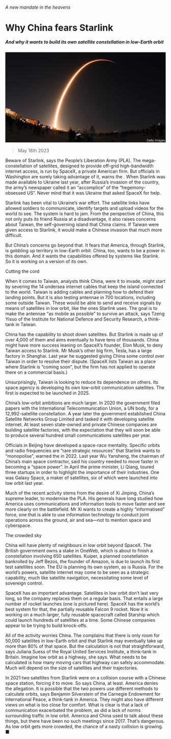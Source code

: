 ###### A new mandate in the heavens

# Why China fears Starlink 

##### And why it wants to build its own satellite constellation in low-Earth orbit 

![image](images/20230520_CNP001.jpg) 

> May 18th 2023 

Beware of Starlink, says the People’s Liberation Army (PLA). The mega-constellation of satellites, designed to provide off-grid high-bandwidth internet access, is run by SpaceX, a private American firm. But officials in Washington are surely taking advantage of it, warns the . When Starlink was made available to Ukraine last year, after Russia’s invasion of the country, the army’s newspaper called it an “accomplice” of the “hegemony-obsessed US”. Never mind that it was Ukraine that asked SpaceX for help.

Starlink has been vital to Ukraine’s war effort. The satellite links have allowed soldiers to communicate, identify targets and upload videos for the world to see. The system is hard to jam. From the perspective of China, this not only puts its friend Russia at a disadvantage, it also raises concerns about Taiwan, the self-governing island that China claims. If Taiwan were given access to Starlink, it would make a Chinese invasion that much more difficult. 

But China’s concerns go beyond that. It fears that America, through Starlink, is gobbling up territory in low-Earth orbit. China, too, wants to be a power in this domain. And it wants the capabilities offered by systems like Starlink. So it is working on a version of its own.

Cutting the cord

When it comes to Taiwan, analysts think China, were it to invade, might start by severing the 14 undersea internet cables that keep the island connected to the world. Taiwan is adding cables and planning how to defend their landing points. But it is also testing antennae in 700 locations, including some outside Taiwan. These would be able to send and receive signals by means of satellites in low orbit, like the ones Starlink uses. The goal is to make the antennae “as mobile as possible” to survive an attack, says Tzeng Yisuo of the Institute for National Defence and Security Research, a think-tank in Taiwan.

China has the capability to shoot down satellites. But Starlink is made up of over 4,000 of them and aims eventually to have tens of thousands. China might have more success leaning on SpaceX’s founder, Elon Musk, to deny Taiwan access to Starlink. Mr Musk’s other big firm, Tesla, has a large factory in Shanghai. Last year he suggested giving China some control over Taiwan in order to resolve their dispute. (SpaceX lists Taiwan as a place where Starlink is “coming soon”, but the firm has not applied to operate there on a commercial basis.)

Unsurprisingly, Taiwan is looking to reduce its dependence on others. Its space agency is developing its own low-orbit communication satellites. The first is expected to be launched in 2025. 

China’s low-orbit ambitions are much larger. In 2020 the government filed papers with the International Telecommunication Union, a UN body, for a 12,992-satellite constellation. A year later the government established China Satellite Networks Group Limited and tasked it with developing satellite internet. At least seven state-owned and private Chinese companies are building satellite factories, with the expectation that they will soon be able to produce several hundred small communications satellites per year. 

Officials in Beijing have developed a space-race mentality. Specific orbits and radio frequencies are “rare strategic resources” that Starlink wants to “monopolise”, warned the  in 2022. Last year Wu Yansheng, the chairman of China’s main space contractor, said his country needed to move faster in becoming a “space power”. In April the prime minister, Li Qiang, toured three startups in order to highlight the importance of their industries. One was Galaxy Space, a maker of satellites, six of which were launched into low orbit last year.

Much of the recent activity stems from the desire of Xi Jinping, China’s supreme leader, to modernise the PLA. His generals have long studied how America uses communications and information tools to move faster and see more clearly on the battlefield. Mr Xi wants to create a highly “informatised” force, one that is able to use information technology to conduct joint operations across the ground, air and sea—not to mention space and cyberspace.

The crowded sky

China will have plenty of neighbours in low orbit beyond SpaceX. The British government owns a stake in OneWeb, which is about to finish a constellation involving 650 satellites. Kuiper, a planned constellation bankrolled by Jeff Bezos, the founder of Amazon, is due to launch its first test satellites soon. The EU is planning its own system, as is Russia. For the world’s powers, satellite internet may come to be seen as a strategic capability, much like satellite navigation, necessitating some level of sovereign control.

SpaceX has an important advantage. Satellites in low orbit don’t last very long, so the company replaces them on a regular basis. That entails a large number of rocket launches (one is pictured here). SpaceX has the world’s best system for that, the partially reusable Falcon 9 rocket. Now it is working on a much larger, fully reusable spacecraft called Starship which could launch hundreds of satellites at a time. Some Chinese companies appear to be trying to build knock-offs. 

All of the activity worries China. The  complains that there is only room for 50,000 satellites in low-Earth orbit and that Starlink may eventually take up more than 80% of that space. But the calculation is not that straightforward, says Juliana Suess of the Royal United Services Institute, a think-tank in Britain. Imagine low orbit as a highway, she says. What needs to be calculated is how many moving cars that highway can safely accommodate. Much will depend on the size of satellites and their trajectories.

In 2021 two satellites from Starlink were on a collision course with a Chinese space station, forcing it to move. So says China, at least. America denies the allegation. It is possible that the two powers use different methods to calculate orbits, says Benjamin Silverstein of the Carnegie Endowment for International Peace, a think-tank in America. They might also have different views on what is too close for comfort. What is clear is that a lack of communication exacerbated the problem, as did a lack of norms surrounding traffic in low orbit. America and China used to talk about these things, but there have been no such meetings since 2017. That’s dangerous. As low orbit gets more crowded, the chance of a nasty collision is growing. ■



